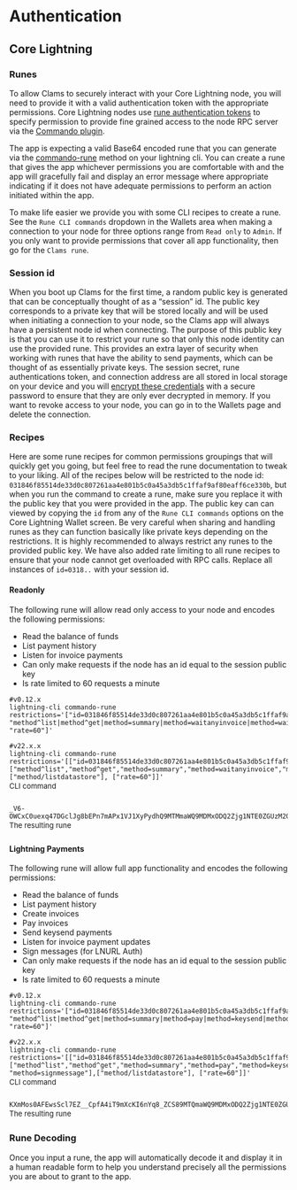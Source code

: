 # Authentication

## Core Lightning

### Runes

To allow Clams to securely interact with your Core Lightning node, you will need to provide it with a valid authentication token with the appropriate permissions. Core Lightning nodes use [rune authentication tokens](https://lightning.readthedocs.io/lightning-commando-rune.7.html) to specify permission to provide fine grained access to the node RPC server via the [Commando plugin](https://github.com/ElementsProject/lightning/blob/master/plugins/commando.c).

The app is expecting a valid Base64 encoded rune that you can generate via the [commando-rune](https://lightning.readthedocs.io/lightning-commando-rune.7.html) method on your lightning cli. You can create a rune that gives the app whichever permissions you are comfortable with and the app will gracefully fail and display an error message where appropriate indicating if it does not have adequate permissions to perform an action initiated within the app.

To make life easier we provide you with some CLI recipes to create a rune. See the `Rune CLI commands` dropdown in the Wallets area when making a connection to your node for three options range from `Read only` to `Admin`. If you only want to provide permissions that cover all app functionality, then go for the `Clams rune`.

### Session id

When you boot up Clams for the first time, a random public key is generated that can be conceptually thought of as a “session” id. The public key corresponds to a private key that will be stored locally and will be used when initiating a connection to your node, so the Clams app will always have a persistent node id when connecting. The purpose of this public key is that you can use it to restrict your rune so that only this node identity can use the provided rune. This provides an extra layer of security when working with runes that have the ability to send payments, which can be thought of as essentially private keys. The session secret, rune authentications token, and connection address are all stored in local storage on your device and you will [encrypt these credentials](/encryption) with a secure password to ensure that they are only ever decrypted in memory. If you want to revoke access to your node, you can go in to the Wallets page and delete the connection.

### Recipes

Here are some rune recipes for common permissions groupings that will quickly get you going, but feel free to read the rune documentation to tweak to your liking. All of the recipes below will be restricted to the node id: `031846f85514de33d0c807261aa4e801b5c0a45a3db5c1ffaf9af80eaff6ce330b`, but when you run the command to create a rune, make sure you replace it with the public key that you were provided in the app. The public key can can viewed by copying the `id` from any of the `Rune CLI commands` options on the Core Lightning Wallet screen. Be very careful when sharing and handling runes as they can function basically like private keys depending on the restrictions. It is highly recommended to always restrict any runes to the provided public key. We have also added rate limiting to all rune recipes to ensure that your node cannot get overloaded with RPC calls. Replace all instances of `id=0318..` with your session id.

#### Readonly

The following rune will allow read only access to your node and encodes the following permissions:

- Read the balance of funds
- List payment history
- Listen for invoice payments
- Can only make requests if the node has an id equal to the session public key
- Is rate limited to 60 requests a minute

```shell
#v0.12.x
lightning-cli commando-rune restrictions='["id=031846f85514de33d0c807261aa4e801b5c0a45a3db5c1ffaf9af80eaff6ce330b", "method^list|method^get|method=summary|method=waitanyinvoice|method=waitinvoice","method/listdatastore", "rate=60"]'

#v22.x.x
lightning-cli commando-rune restrictions='[["id=031846f85514de33d0c807261aa4e801b5c0a45a3db5c1ffaf9af80eaff6ce330b"], ["method^list","method^get","method=summary","method=waitanyinvoice","method=waitinvoice"],["method/listdatastore"], ["rate=60"]]'
```

<figcaption style='font-size: small; margin: -1em 0 2em 0;'>CLI command</figcaption>

```shell
_V6-OWCxC0uexq47DGclJg8bEPn7mAPx1VJ1XyPydhQ9MTMmaWQ9MDMxODQ2Zjg1NTE0ZGUzM2QwYzgwNzI2MWFhNGU4MDFiNWMwYTQ1YTNkYjVjMWZmYWY5YWY4MGVhZmY2Y2UzMzBiJm1ldGhvZF5saXN0fG1ldGhvZF5nZXR8bWV0aG9kPXN1bW1hcnkmbWV0aG9kL2xpc3RkYXRhc3RvcmUmcmF0ZT02MA==
```

<figcaption style='font-size: small; margin: -1em 0 2em 0;'>The resulting rune</figcaption>

#### Lightning Payments

The following rune will allow full app functionality and encodes the following permissions:

- Read the balance of funds
- List payment history
- Create invoices
- Pay invoices
- Send keysend payments
- Listen for invoice payment updates
- Sign messages (for LNURL Auth)
- Can only make requests if the node has an id equal to the session public key
- Is rate limited to 60 requests a minute

```shell
#v0.12.x
lightning-cli commando-rune restrictions='["id=031846f85514de33d0c807261aa4e801b5c0a45a3db5c1ffaf9af80eaff6ce330b", "method^list|method^get|method=summary|method=pay|method=keysend|method=invoice|method=waitanyinvoice|method=waitinvoice|method=signmessage","method/listdatastore", "rate=60"]'

#v22.x.x
lightning-cli commando-rune restrictions='[["id=031846f85514de33d0c807261aa4e801b5c0a45a3db5c1ffaf9af80eaff6ce330b"], ["method^list","method^get","method=summary","method=pay","method=keysend","method=invoice","method=waitanyinvoice","method=waitinvoice", "method=signmessage"],["method/listdatastore"], ["rate=60"]]'
```

<figcaption style='font-size: small; margin: -1em 0 2em 0;'>CLI command</figcaption>

```shell
KXmMos0AFEwsScl7EZ__CpfA4iT9mXcKI6nYq8_ZCS89MTQmaWQ9MDMxODQ2Zjg1NTE0ZGUzM2QwYzgwNzI2MWFhNGU4MDFiNWMwYTQ1YTNkYjVjMWZmYWY5YWY4MGVhZmY2Y2UzMzBiJm1ldGhvZF5saXN0fG1ldGhvZF5nZXR8bWV0aG9kPXN1bW1hcnl8bWV0aG9kPXBheXxtZXRob2Q9a2V5c2VuZHxtZXRob2Q9aW52b2ljZSZtZXRob2QvbGlzdGRhdGFzdG9yZSZyYXRlPTYw
```

<figcaption style='font-size: small; margin: -1em 0 2em 0;'>The resulting rune</figcaption>

### Rune Decoding

Once you input a rune, the app will automatically decode it and display it in a human readable form to help you understand precisely all the permissions you are about to grant to the app.
